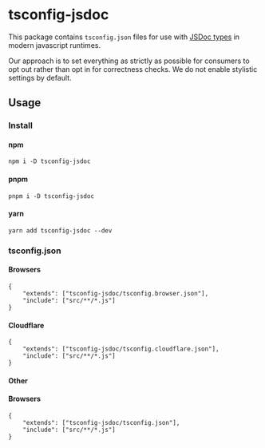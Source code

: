 # tsconfig-jsdoc

This package contains `tsconfig.json` files for use with [JSDoc types](https://www.typescriptlang.org/docs/handbook/jsdoc-supported-types.html) in modern javascript runtimes.

Our approach is to set everything as strictly as possible for consumers to opt out rather than opt in for correctness checks. We do not enable stylistic settings by default.

## Usage
### Install

#### npm
```
npm i -D tsconfig-jsdoc
```

#### pnpm
```
pnpm i -D tsconfig-jsdoc
```

#### yarn
```
yarn add tsconfig-jsdoc --dev
```

### tsconfig.json
#### Browsers
```
{
    "extends": ["tsconfig-jsdoc/tsconfig.browser.json"],
    "include": ["src/**/*.js"]
}
```
#### Cloudflare
```
{
    "extends": ["tsconfig-jsdoc/tsconfig.cloudflare.json"],
    "include": ["src/**/*.js"]
}
```
#### Other
#### Browsers
```
{
    "extends": ["tsconfig-jsdoc/tsconfig.json"],
    "include": ["src/**/*.js"]
}
```